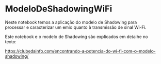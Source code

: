 # ModeloDeShadowingWiFi
Neste notebook temos a aplicação do modelo de Shadowing para processar e caracterizar um emio quanto à transmissão de sinal Wi-Fi.

Este notebook e o modelo de Shadowing são explicados em detalhe no texto:

https://clubedainfo.com/encontrando-a-potencia-do-wi-fi-com-o-modelo-shadowing/
